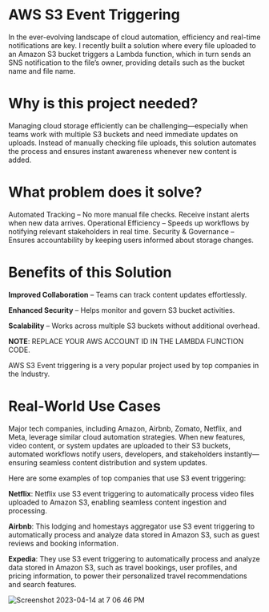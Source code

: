 # AWS S3 Event Triggering
In the ever-evolving landscape of cloud automation, efficiency and real-time notifications are key. I recently built a solution where every file uploaded to an Amazon S3 bucket triggers a Lambda function, which in turn sends an SNS notification to the file’s owner, providing details such as the bucket name and file name.

# Why is this project needed?
Managing cloud storage efficiently can be challenging—especially when teams work with multiple S3 buckets and need immediate updates on uploads. Instead of manually checking file uploads, this solution automates the process and ensures instant awareness whenever new content is added.

# What problem does it solve?

 Automated Tracking – No more manual file checks. Receive instant alerts when new data arrives.
 Operational Efficiency – Speeds up workflows by notifying relevant stakeholders in real time.
 Security & Governance – Ensures accountability by keeping users informed about storage changes.
 
# Benefits of this Solution

**Improved Collaboration** – Teams can track content updates effortlessly.

**Enhanced Security** – Helps monitor and govern S3 bucket activities.

**Scalability** – Works across multiple S3 buckets without additional overhead.

**NOTE**: REPLACE YOUR AWS ACCOUNT ID IN THE LAMBDA FUNCTION CODE.

AWS S3 Event triggering is a very popular project used by top companies in the Industry.

# Real-World Use Cases

Major tech companies, including Amazon, Airbnb, Zomato, Netflix, and Meta, leverage similar cloud automation strategies. When new features, video content, or system updates are uploaded to their S3 buckets, automated workflows notify users, developers, and stakeholders instantly—ensuring seamless content distribution and system updates.


Here are some examples of top companies that use S3 event triggering:

**Netflix**: Netflix use S3 event triggering to automatically process video files uploaded to Amazon S3, enabling seamless content ingestion and processing.

**Airbnb**: This lodging and homestays aggregator use S3 event triggering to automatically process and analyze data stored in Amazon S3, such as guest reviews and booking information.

**Expedia**: They use S3 event triggering to automatically process and analyze data stored in Amazon S3, such as travel bookings, user profiles, and pricing information, to power their personalized travel recommendations and search features.


![Screenshot 2023-04-14 at 7 06 46 PM](https://user-images.githubusercontent.com/43399466/232058778-a7299e9b-9892-471c-a05d-14d773b5b333.png)
